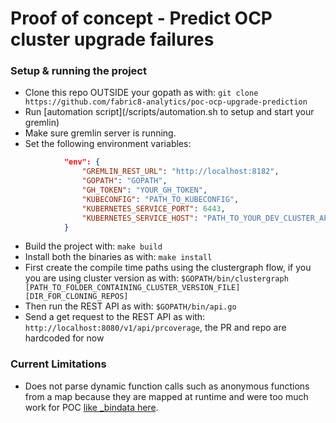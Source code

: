 # Proof of concept - Predict OCP cluster upgrade failures

### Setup & running the project

- Clone this repo OUTSIDE your gopath as with: `git clone https://github.com/fabric8-analytics/poc-ocp-upgrade-prediction`
- Run [automation script](/scripts/automation.sh to setup and start your gremlin)
- Make sure gremlin server is running.
- Set the following environment variables: 
```json
            "env": {
                "GREMLIN_REST_URL": "http://localhost:8182",
                "GOPATH": "GOPATH",
                "GH_TOKEN": "YOUR_GH_TOKEN",
                "KUBECONFIG": "PATH_TO_KUBECONFIG",
                "KUBERNETES_SERVICE_PORT": 6443,
                "KUBERNETES_SERVICE_HOST": "PATH_TO_YOUR_DEV_CLUSTER_API"
            }
```
- Build the project with: `make build`
- Install both the binaries as with: `make install`
- First create the compile time paths using the clustergraph flow, if you you are using cluster version  as with: `$GOPATH/bin/clustergraph [PATH_TO_FOLDER_CONTAINING_CLUSTER_VERSION_FILE] [DIR_FOR_CLONING_REPOS]`
- Then run the REST API as with: `$GOPATH/bin/api.go`
- Send a get request to the REST API as with: `http://localhost:8080/v1/api/prcoverage`, the PR and repo are hardcoded for now


### Current Limitations

* Does not parse dynamic function calls such as anonymous functions from a map because they are mapped at runtime and were too much work for POC [like _bindata here](https://github.com/openshift/machine-config-operator/blob/master/pkg/operator/assets/bindata.go#L1195).
